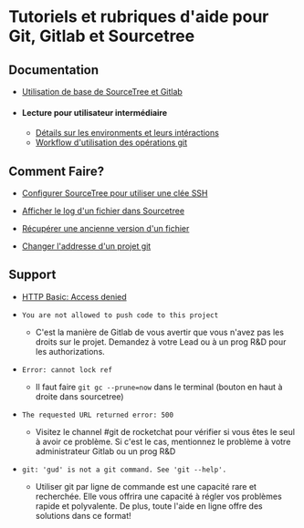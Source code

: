 # Tutoriels et rubriques d'aide pour Git, Gitlab et Sourcetree

## Documentation

* [Utilisation de base de SourceTree et Gitlab](pdf/sarbakan_sourcetree.pdf)

* #### Lecture pour utilisateur intermédiaire
    * [Détails sur les environments et leurs intéractions](git-environments)
    * [Workflow d'utilisation des opérations git](git-workflow)

## Comment Faire?

* [Configurer SourceTree pour utiliser une clée SSH](Configuration-SourceTree-avec-clée-SSH)

* [Afficher le log d'un fichier dans Sourcetree](sourcetree-log-file)

* [Récupérer une ancienne version d'un fichier](sourcetree-reset-to-commit)

* [Changer l'addresse d'un projet git](change-remote-url)

## Support

* [HTTP Basic: Access denied](http-access-denied)

* `You are not allowed to push code to this project`  
    * C'est la manière de Gitlab de vous avertir que vous n'avez pas les droits sur le projet. Demandez à votre Lead ou à un prog R&D pour les authorizations.

* `Error: cannot lock ref`
    * Il faut faire `git gc --prune=now` dans le terminal (bouton en haut à droite dans sourcetree)

* `The requested URL returned error: 500`
    * Visitez le channel #git de rocketchat pour vérifier si vous êtes le seul à avoir ce problème. Si c'est le cas, mentionnez le problème à votre administrateur Gitlab ou un prog R&D

* `git: 'gud' is not a git command. See 'git --help'.`
    * Utiliser git par ligne de commande est une capacité rare et recherchée. Elle vous offrira une capacité à régler vos problèmes rapide et polyvalente. De plus, toute l'aide en ligne offre des solutions dans ce format!